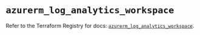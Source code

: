 # `azurerm_log_analytics_workspace`

Refer to the Terraform Registry for docs: [`azurerm_log_analytics_workspace`](https://registry.terraform.io/providers/hashicorp/azurerm/4.49.0/docs/resources/log_analytics_workspace).
